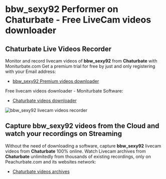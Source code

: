 # bbw_sexy92 Performer on Chaturbate - Free LiveCam videos downloader

## Chaturbate Live Videos Recorder

Monitor and record livecam videos of **bbw_sexy92** from **Chaturbate** with Moniturbate.com
Get a premium trial for free by just and only registering with your Email address:
* [bbw_sexy92 Premium videos downloader](https://moniturbate.com/request-demo-licence-key.html)

Free livecam videos downloader - Moniturbate Software:
* [Chaturbate videos downloader](https://moniturbate.com/moniturbate-download-software.html)

![bbw_sexy92 livecam videos recorder](https://peachurnet.com/templates/moniturbate-software.png)


## Capture bbw_sexy92 videos from the Cloud and watch your recordings on Streaming

Without the need of downloading a software, capture **bbw_sexy92** livecam videos from **Chaturbate** 100% online.
Watch Livecam archives from **Chaturbate** unlimitedly from thousands of existing recordings, only on Peachurbate.com and its websites network:
* [Chaturbate videos archives](https://peachurnet.com/)